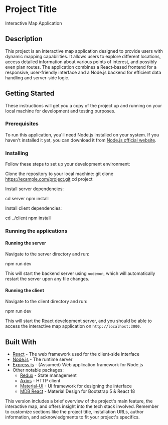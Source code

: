 # Project Title

Interactive Map Application

## Description

This project is an interactive map application designed to provide users with dynamic mapping capabilities. It allows users to explore different locations, access detailed information about various points of interest, and possibly even plan routes. The application combines a React-based frontend for a responsive, user-friendly interface and a Node.js backend for efficient data handling and server-side logic.

## Getting Started

These instructions will get you a copy of the project up and running on your local machine for development and testing purposes. 

### Prerequisites

To run this application, you'll need Node.js installed on your system. If you haven't installed it yet, you can download it from [Node.js official website](https://nodejs.org/).

### Installing

Follow these steps to set up your development environment:

Clone the repository to your local machine:
git clone https://example.com/project.git cd project


Install server dependencies:

cd server npm install


Install client dependencies:

cd ../client npm install


### Running the applications

#### Running the server

Navigate to the server directory and run:

npm run dev


This will start the backend server using `nodemon`, which will automatically restart the server upon any file changes.

#### Running the client

Navigate to the client directory and run:

npm run dev


This will start the React development server, and you should be able to access the interactive map application on `http://localhost:3000`.

## Built With

- [React](https://reactjs.org/) - The web framework used for the client-side interface
- [Node.js](https://nodejs.org/) - The runtime server
- [Express.js](https://expressjs.com/) - (Assumed) Web application framework for Node.js
- Other notable packages:
  - [Redux](https://redux.js.org/) - State management
  - [Axios](https://github.com/axios/axios) - HTTP client
  - [Material-UI](https://mui.com/) - UI framework for designing the interface
  - [MDB React](https://mdbootstrap.com/docs/react/) - Material Design for Bootstrap 5 & React 18


This version includes a brief overview of the project's main feature, the interactive map, and offers insight into the tech stack involved. Remember to customize sections like the project title, installation URLs, author information, and acknowledgments to fit your project's specifics.
